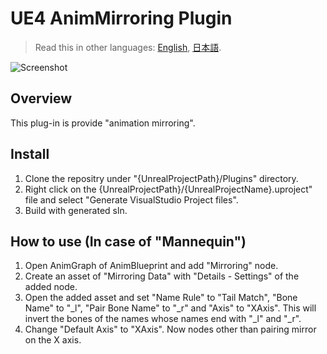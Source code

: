# UE4 AnimMirroring Plugin

> Read this in other languages: [English](README.md), [日本語](README.ja.md).

![Screenshot](./images/screenshot.png "screenshot")

## Overview

This plug-in is provide "animation mirroring".

## Install

1. Clone the repositry under "{UnrealProjectPath}/Plugins" directory.
2. Right click on the {UnrealProjectPath}/{UnrealProjectName}.uproject" file and select "Generate VisualStudio Project files".
3. Build with generated sln.

## How to use (In case of "Mannequin")

1. Open AnimGraph of AnimBlueprint and add "Mirroring" node.
2. Create an asset of "Mirroring Data" with "Details - Settings" of the added node.
3. Open the added asset and set "Name Rule" to "Tail Match", "Bone Name" to "_l", "Pair Bone Name" to "_r" and "Axis" to "XAxis".
This will invert the bones of the names whose names end with "_l" and "_r".
4. Change "Default Axis" to "XAxis". Now nodes other than pairing mirror on the X axis.
